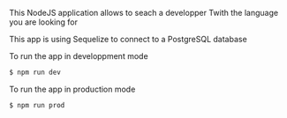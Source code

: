This NodeJS application allows to seach a developper Twith the language you are looking for

This app is using Sequelize to connect to a PostgreSQL database

To run the app in developpment mode
```bash
$ npm run dev
```

To run the app in production mode
```bash
$ npm run prod
```
